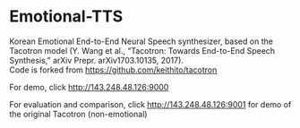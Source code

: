 # Emotional-TTS

Korean Emotional End-to-End Neural Speech synthesizer, based on the Tacotron model (Y. Wang et al., “Tacotron: Towards End-to-End Speech Synthesis,” arXiv Prepr. arXiv1703.10135, 2017).  
Code is forked from https://github.com/keithito/tacotron

For demo, click http://143.248.48.126:9000 




For evaluation and comparison, click http://143.248.48.126:9001 for demo of the original Tacotron (non-emotional)

